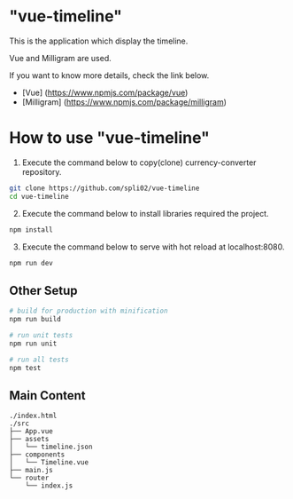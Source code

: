 # "vue-timeline"
This is the application which display the timeline.

Vue and Milligram are used.

If you want to know more details, check the link below.

- [Vue] (https://www.npmjs.com/package/vue)
- [Milligram] (https://www.npmjs.com/package/milligram)

# How to use "vue-timeline"
1. Execute the command below to copy(clone) currency-converter repository.

```bash
git clone https://github.com/spli02/vue-timeline
cd vue-timeline
```

2. Execute the command below to install libraries required the project.

```bash
npm install
```

3. Execute the command below to serve with hot reload at localhost:8080.

```bash
npm run dev
```

## Other Setup
``` bash
# build for production with minification
npm run build

# run unit tests
npm run unit

# run all tests
npm test
```

## Main Content
```
./index.html
./src
├── App.vue
├── assets
│   └── timeline.json
├── components
│   └── Timeline.vue
├── main.js
└── router
    └── index.js
```
